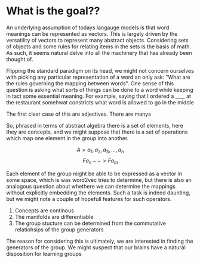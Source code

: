 # What is the goal??

An underlying assumption of todays langauge models is that word meanings can be represented as vectors. This is largely driven by the versatility of vectors to represent many abstract objects. Considering sets of objects and some rules for relating items in the sets is the basis of math. As such, it seems natural delve into all the machinery that has already been thought of.

Flipping the standard paradigm on its head, we might not concern ourselves with picking any particular representation of a word an only ask: "What are the rules governing the mapping between words". One sense of this question is asking what sorts of things can be done to a word while keeping in tact some essential meaning. For example, saying that I ordered a ____ at the restaurant somehwat constricts what word is allowed to go in the middle 

The first clear case of this are adjectives. There are manys

So, phrased in terms of abstract algebra there is a set of elements, here they are concepts, and we might suppose that there is a set of operations which map one element in the group into another.

$$ A = {a_1, a_2, a_3, ..., a_n} $$
$$ F{a_n} --> F{a_m} $$

Each element of the group might be able to be expressed as a vector in some space, which is was word2vec tries to determine, but there is also an analogous question about whethere we can determine the mappings without explicitly embedding the elements. Such a task is indeed daunting, but we might note a couple of hopefull features for such operators.
 
 1. Concepts are continous
 2. The manifolds are differentiable
 3. The group stucture can be determined from the commutative relatiohsips of the group generators
 
 The reason for considering this is ultimately, we are interested in finding the generators of the group. We might suspect that our brains have a natural disposition for learning groups 